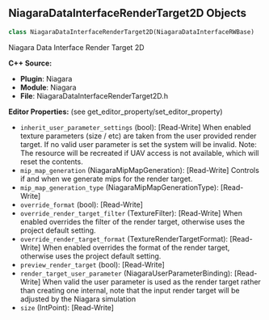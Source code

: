 ## NiagaraDataInterfaceRenderTarget2D Objects

```python
class NiagaraDataInterfaceRenderTarget2D(NiagaraDataInterfaceRWBase)
```

Niagara Data Interface Render Target 2D

**C++ Source:**

- **Plugin**: Niagara
- **Module**: Niagara
- **File**: NiagaraDataInterfaceRenderTarget2D.h

**Editor Properties:** (see get_editor_property/set_editor_property)

- ``inherit_user_parameter_settings`` (bool):  [Read-Write] When enabled texture parameters (size / etc) are taken from the user provided render target.
  If no valid user parameter is set the system will be invalid.
  Note: The resource will be recreated if UAV access is not available, which will reset the contents.
- ``mip_map_generation`` (NiagaraMipMapGeneration):  [Read-Write] Controls if and when we generate mips for the render target.
- ``mip_map_generation_type`` (NiagaraMipMapGenerationType):  [Read-Write]
- ``override_format`` (bool):  [Read-Write]
- ``override_render_target_filter`` (TextureFilter):  [Read-Write] When enabled overrides the filter of the render target, otherwise uses the project default setting.
- ``override_render_target_format`` (TextureRenderTargetFormat):  [Read-Write] When enabled overrides the format of the render target, otherwise uses the project default setting.
- ``preview_render_target`` (bool):  [Read-Write]
- ``render_target_user_parameter`` (NiagaraUserParameterBinding):  [Read-Write] When valid the user parameter is used as the render target rather than creating one internal, note that the input render target will be adjusted by the Niagara simulation
- ``size`` (IntPoint):  [Read-Write]

<a id="unreal.NiagaraDataInterfaceRenderTarget2DArray"></a>